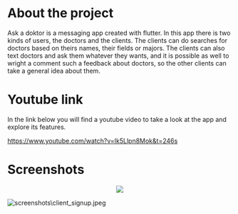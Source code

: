 
# About the project

Ask a doktor is a messaging app created with flutter. In this app there is two kinds of users, the doctors and the clients. The clients can do searches for doctors based on theirs names, their fields or majors. The clients can also text doctors and ask them whatever they wants, and it is possible as well to wright a comment such a feedback about doctors, so the other clients can take a general idea about them.


# Youtube link

In the link below you will find a youtube video to take a look at the app and explore its features.

https://www.youtube.com/watch?v=Ik5Llpn8Mok&t=246s


# Screenshots

<div style="text-align:center"><img src="https://github.com/Samer-Os/Ask-a-doktor-flutter-messaging-app-express.js-mysql-sequelize-and-firebase/blob/main/screenshots/client_login.jpeg" /></div>

![screenshots\client_signup.jpeg](https://github.com/Samer-Os/Ask-a-doktor-flutter-messaging-app-express.js-mysql-sequelize-and-firebase/blob/main/screenshots/client_signup.jpeg)





